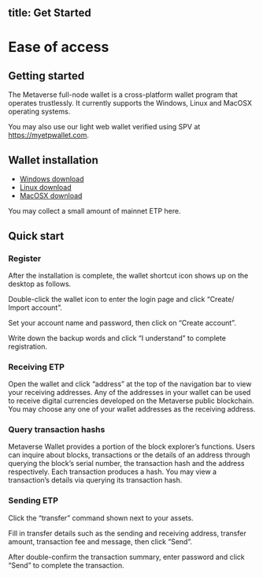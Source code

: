 title: Get Started
---

# Ease of access
## Getting started
The Metaverse full-node wallet is a cross-platform wallet program that operates trustlessly. It currently supports the Windows, Linux and MacOSX operating systems.

You may also use our light web wallet verified using SPV at https://myetpwallet.com.

## Wallet installation
* [Windows download](setup-windows.html)
* [Linux download](setup-linux.html)
* [MacOSX download](setup-macosx.html)

You may collect a small amount of mainnet ETP here. 

## Quick start
### Register
After the installation is complete, the wallet shortcut icon shows up on the desktop as follows.
 
Double-click the wallet icon to enter the login page and click “Create/ Import account”.
 
Set your account name and password, then click on “Create account”.
 
Write down the backup words and click “I understand” to complete registration.
 

### Receiving ETP
Open the wallet and click “address” at the top of the navigation bar to view your receiving addresses. Any of the addresses in your wallet can be used to receive digital currencies developed on the Metaverse public blockchain. You may choose any one of your wallet addresses as the receiving address.
 
### Query transaction hashs
Metaverse Wallet provides a portion of the block explorer’s functions. Users can inquire about blocks, transactions or the details of an address through querying the block’s serial number, the transaction hash and the address respectively. Each transaction produces a hash. You may view a transaction’s details via querying its transaction hash.
 
### Sending ETP
Click the “transfer” command shown next to your assets. 
 

Fill in transfer details such as the sending and receiving address, transfer amount, transaction fee and message, then click “Send”.
 

After double-confirm the transaction summary, enter password and click “Send” to complete the transaction.
 
